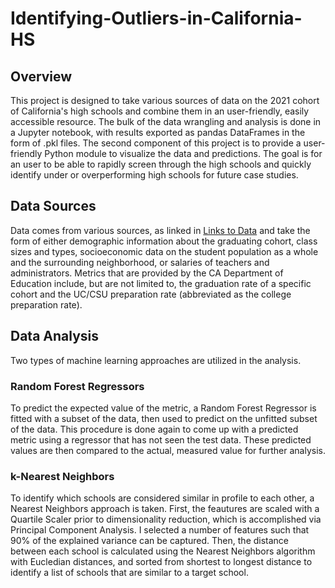 # Identifying-Outliers-in-California-HS

## Overview
This project is designed to take various sources of data on the 2021 cohort of California's high schools and combine them in an user-friendly, easily accessible resource. 
The bulk of the data wrangling and analysis is done in a Jupyter notebook, with results exported as pandas DataFrames in the form of .pkl files. 
The second component of this project is to provide a user-friendly Python module to visualize the data and predictions. The goal is for an user to be able to rapidly 
screen through the high schools and quickly identify under or overperforming high schools for future case studies. 

## Data Sources
Data comes from various sources, as linked in [Links to Data](/Links%20to%20Data) and take the form of either demographic information about the graduating cohort, 
class sizes and types, socioeconomic data on the student population as a whole and the surrounding neighborhood, or salaries of teachers and administrators. 
Metrics that are provided by the CA Department of Education include, but are not limited to, the graduation rate of a specific cohort and the UC/CSU preparation rate (abbreviated
as the college preparation rate). 

## Data Analysis
Two types of machine learning approaches are utilized in the analysis. 
### Random Forest Regressors
To predict the expected value of the metric, a Random Forest Regressor is fitted with a subset of the data, then used to predict on the unfitted subset of the data. This procedure
is done again to come up with a predicted metric using a regressor that has not seen the test data. These predicted values are then compared to the actual, measured value for further analysis. 
### k-Nearest Neighbors
To identify which schools are considered similar in profile to each other, a Nearest Neighbors approach is taken. First, the feautures are scaled with a Quartile Scaler prior to
dimensionality reduction, which is accomplished via Principal Component Analysis. I selected a number of features such that 90% of the explained variance can be captured. 
Then, the distance between each school is calculated using the Nearest Neighbors algorithm with Eucledian distances, and sorted from shortest to longest distance to identify a list of 
schools that are similar to a target school. 

 
